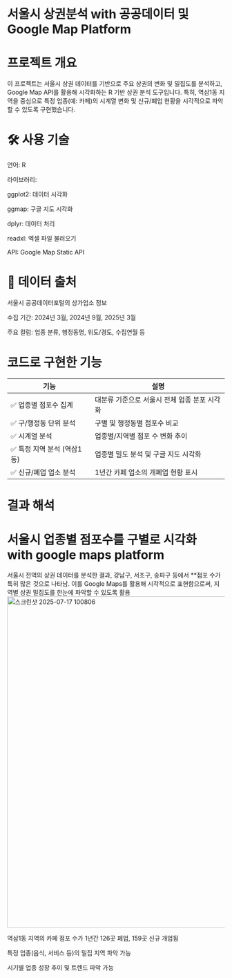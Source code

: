 # 서울시 상권분석 with 공공데이터 및 Google Map Platform
# 프로젝트 개요
이 프로젝트는 서울시 상권 데이터를 기반으로 주요 상권의 변화 및 밀집도를 분석하고, Google Map API를 활용해 시각화하는 R 기반 상권 분석 도구입니다.
특히, 역삼1동 지역을 중심으로 특정 업종(예: 카페)의 시계열 변화 및 신규/폐업 현황을 시각적으로 파악할 수 있도록 구현했습니다.

# 🛠️ 사용 기술
언어: R

라이브러리:

ggplot2: 데이터 시각화

ggmap: 구글 지도 시각화

dplyr: 데이터 처리

readxl: 엑셀 파일 불러오기

API: Google Map Static API

# 📂 데이터 출처
서울시 공공데이터포털의 상가업소 정보

수집 기간: 2024년 3월, 2024년 9월, 2025년 3월

주요 컬럼: 업종 분류, 행정동명, 위도/경도, 수집연월 등

# 코드로 구현한 기능

| 기능                | 설명                        |
| ----------------- | ------------------------- |
| ✅ 업종별 점포수 집계      | 대분류 기준으로 서울시 전체 업종 분포 시각화 |
| ✅ 구/행정동 단위 분석     | 구별 및 행정동별 점포수 비교          |
| ✅ 시계열 분석          | 업종별/지역별 점포 수 변화 추이        |
| ✅ 특정 지역 분석 (역삼1동) | 업종별 밀도 분석 및 구글 지도 시각화     |
| ✅ 신규/폐업 업소 분석     | 1년간 카페 업소의 개폐업 현황 표시      |


# 결과 해석 
# 서울시 업종별 점포수를 구별로 시각화 with google maps platform
서울시 전역의 상권 데이터를 분석한 결과, 강남구, 서초구, 송파구 등에서 **점포 수가 특히 많은 것으로 나타남.
이를 Google Maps를 활용해 시각적으로 표현함으로써, 지역별 상권 밀집도를 한눈에 파악할 수 있도록 활용
<img width="953" height="766" alt="스크린샷 2025-07-17 100806" src="https://github.com/user-attachments/assets/1a0894d7-d092-4760-bd0e-13cc804cdd6b" />

역삼1동 지역의 카페 점포 수가 1년간 126곳 폐업, 159곳 신규 개업됨

특정 업종(음식, 서비스 등)의 밀집 지역 파악 가능

시기별 업종 성장 추이 및 트렌드 파악 가능
